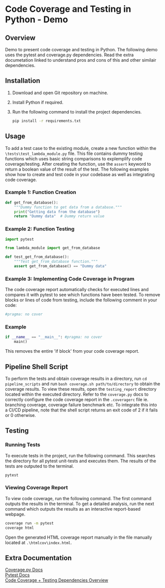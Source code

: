 # Code Coverage and Testing in Python - Demo

## Overview
Demo to present code coverage and testing in Python. The following demo uses the pytest and coverage.py dependencies. Read the extra documetation linked to understand pros and cons of this and other similair dependencies.

## Installation

1. Download and open Git repository on machine.
2. Install Python if required.
3. Run the following command to install the project dependencies.

    ```bash
    pip install -r requirements.txt
    ```

## Usage

To add a test case to the existing module, create a new function within the `\tests\test_lambda_module.py` file. This file contains dummy testing functions which uses basic string comparisons to explemplify code coverage/testing. After creating the function, use the `assert` keyword to return a boolean value of the result of the test. The following examples show how to create and test code in your codebase as well as integrating code coverage.

### Example 1: Function Creation
```python
def get_from_database():
    """Dummy function to get data from a database."""
    print("Getting data from the database")
    return "Dummy data"  # Dummy return value
```

### Example 2: Function Testing

```python
import pytest

from lambda_module import get_from_database

def test_get_from_database():
    """Test get_from_database function."""
    assert get_from_database() == "Dummy data"
```

### Example 3: Implementing Code Coverage in Program
The code coverage report automatically checks for executed lines and compares it with pytest to see which functions have been tested. To remove blocks or lines of code from testing, include the following comment in your code:
```python
#pragma: no cover
```

### Example
```python
if __name__ == "__main__": #pragma: no cover
    main()
```
This removes the entire 'if block' from your code coverage report.

## Pipeline Shell Script

To perform the tests and obtain coverage results in a directory, run `cd pipeline_scripts` and run  `bash coverage.sh path/to/directory` to obtain the coverage results. To view these results, open the `testing_report` directory located within the executed directory. Refer to the `coverage.py` docs to correctly configure the code coverage report in the `.coveragerc` file ie. branching coverage, coverage failure benchmark etc. To integrate this into a CI/CD pipeline, note that the shell script returns an exit code of 2 if it fails or 0 otherwise.


## Testing

### Running Tests
To execute tests in the project, run the following command. This searches the directory for all pytest unit-tests and executes them. The results of the tests are outputed to the terminal.

```bash
pytest
```

### Viewing Coverage Report
To view code coverage, run the following command. The first command outputs the results in the terminal. To get a detailed analysis, run the next command which outputs the results as an interactive report-based webpage. 
```bash
coverage run -m pytest
coverage html
```

Open the generated HTML coverage report manually in the file manually located at `.\htmlcov\index.html`.

## Extra Documentation 

[Coverage.py Docs](https://coverage.readthedocs.io/en/7.5.1/)  
[Pytest Docs](https://docs.pytest.org/en/7.1.x/contents.html)  
[Code Coverage + Testing Dependencies Overview](https://docs.google.com/document/d/1VvctFc_qnSyz3E4yprpXRA6hC4Dh-2wHqlDM5bQc9u4/edit?usp=sharing)
